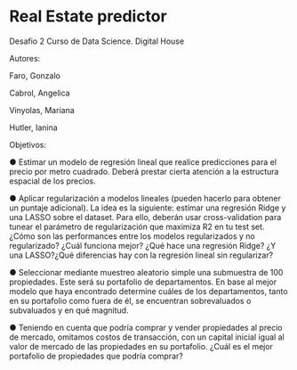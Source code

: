 # Real Estate predictor


Desafio 2 Curso de Data Science. Digital House

Autores:

Faro, Gonzalo

Cabrol, Angelica

Vinyolas, Mariana

Hutler, Ianina


Objetivos:

● Estimar un modelo de regresión lineal que realice predicciones para el precio por metro cuadrado. 
Deberá prestar cierta atención a la estructura espacial de los precios.

● Aplicar regularización a modelos lineales (pueden hacerlo para obtener un puntaje adicional). 
La idea es la siguiente: estimar una regresión Ridge y una LASSO sobre el dataset. 
Para ello, deberán usar cross-validation para tunear el parámetro de regularización que maximiza R2 en tu test set. 
¿Cómo son las performances entre los modelos regularizados y no regularizado? ¿Cuál funciona mejor? ¿Qué hace una regresión Ridge? 
¿Y una LASSO?¿Qué diferencias hay con la regresión lineal sin regularizar?

● Seleccionar mediante muestreo aleatorio simple una submuestra de 100 propiedades. Este será su portafolio de departamentos. 
En base al mejor modelo que haya encontrado determine cuáles de los departamentos, tanto en su portafolio como fuera de él, se encuentran
sobrevaluados o subvaluados y en qué magnitud.

● Teniendo en cuenta que podría comprar y vender propiedades al precio de mercado, omitamos costos de transacción, con un capital inicial
igual al valor de mercado de las propiedades en su portafolio. ¿Cuál es el mejor portafolio de propiedades que podría comprar?
